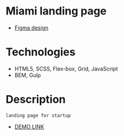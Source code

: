 # Miami landing page
- [Figma design](https://www.figma.com/file/nHz8bflIwJaWP3P99vKTH5/miami_home_new?node-id=16033%3A3)

# Technologies
- HTML5, SCSS, Flex-box, Grid, JavaScript
- BEM, Gulp

# Description
    landing page for startup
-  [DEMO LINK](https://Andrey203.github.io/miami/)

